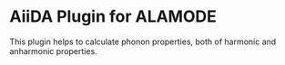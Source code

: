 AiiDA Plugin for ALAMODE
=============================

This plugin helps to calculate phonon properties, both of harmonic and anharmonic properties.

